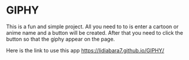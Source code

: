 # GIPHY
This is a fun and simple project. All you need to to is enter a cartoon or anime name and a button will be created. After that you need to click the button so that the giphy appear on the page.

Here is the link to use this app
https://lidiabara7.github.io/GIPHY/